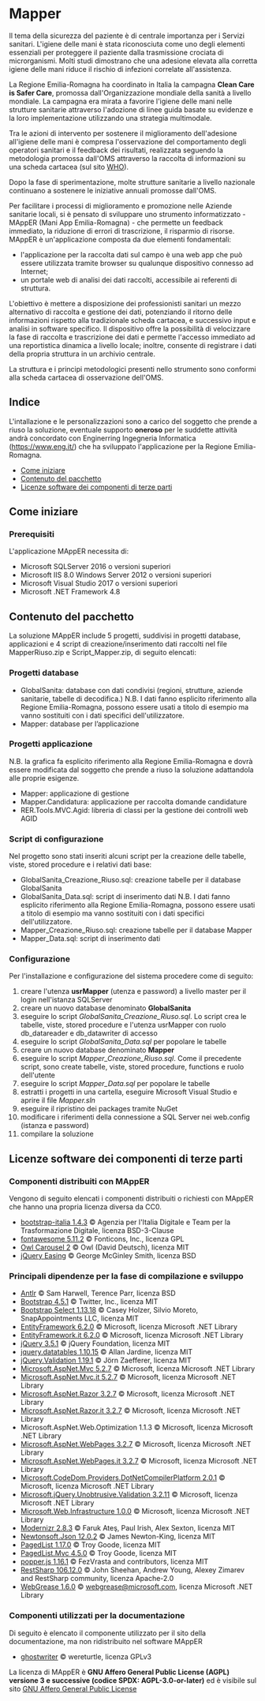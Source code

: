 # Mapper

Il tema della sicurezza del paziente è di centrale importanza per i Servizi sanitari. L'igiene delle mani è stata riconosciuta come uno degli elementi essenziali per proteggere il paziente dalla trasmissione crociata di microrganismi. Molti studi dimostrano che una adesione elevata alla corretta igiene delle mani riduce il rischio di infezioni correlate all'assistenza.

La Regione Emilia-Romagna ha coordinato in Italia la campagna **Clean Care is Safer Care**, promossa dall'Organizzazione mondiale della sanità a livello mondiale. La campagna era mirata a favorire l'igiene delle mani nelle strutture sanitarie attraverso l'adozione di linee guida basate su evidenze e la loro implementazione utilizzando una strategia multimodale.

Tra le azioni di intervento per sostenere il miglioramento dell'adesione all'igiene delle mani è compresa l'osservazione del comportamento degli operatori sanitari e il feedback dei risultati, realizzata seguendo la metodologia promossa dall'OMS attraverso la raccolta di informazioni su una scheda cartacea (sul sito [WHO](https://www.who.int/teams/integrated-health-services/infection-prevention-control/hand-hygiene/monitoring-tools)).

Dopo la fase di sperimentazione, molte strutture sanitarie a livello nazionale continuano a sostenere le iniziative annuali promosse dall'OMS.

Per facilitare i processi di miglioramento e promozione nelle Aziende sanitarie locali, si è pensato di sviluppare uno strumento informatizzato - MAppER (Mani App Emilia-Romagna) - che permette un feedback immediato, la riduzione di errori di trascrizione, il risparmio di risorse.
MAppER è un'applicazione composta da due elementi fondamentali:

- l'applicazione per la raccolta dati sul campo è una web app che può essere utilizzata tramite browser su qualunque dispositivo connesso ad Internet;
- un portale web di analisi dei dati raccolti, accessibile ai referenti di struttura.

L'obiettivo è mettere a disposizione dei professionisti sanitari un mezzo alternativo di raccolta e gestione dei dati, potenziando il ritorno delle informazioni rispetto alla tradizionale scheda cartacea, e successivo input e analisi in software specifico. Il dispositivo offre la possibilità di velocizzare la fase di raccolta e trascrizione dei dati e permette l'accesso immediato ad una reportistica dinamica a livello locale; inoltre, consente di registrare i dati della propria struttura in un archivio centrale.

La struttura e i principi metodologici presenti nello strumento sono conformi alla scheda cartacea di osservazione dell'OMS.

## Indice
L'intallazione e le personalizzazioni sono a carico del soggetto che prende a riuso la soluzione, eventuale supporto **oneroso** per le suddette attività andrà concordato con Enginerring Ingegneria Informatica (https://www.eng.it/) che ha sviluppato l'applicazione per la Regione Emilia-Romagna.

- [Come iniziare](#comeiniziare)
- [Contenuto del pacchetto](#contenutopacchetto)
- [Licenze software dei componenti di terze parti](#licenzesoftware)

## <a name="comeiniziare"/>Come iniziare
### Prerequisiti
L'applicazione MAppER necessita di:
- Microsoft SQLServer 2016 o versioni superiori
- Microsoft IIS 8.0 Windows Server 2012 o versioni superiori
- Microsoft Visual Studio 2017 o versioni superiori
- Microsoft .NET Framework 4.8

## <a name="contenutopacchetto"/>Contenuto del pacchetto
La soluzione MAppER include 5 progetti, suddivisi in progetti database, applicazioni e 4 script di creazione/inserimento dati raccolti nel file MapperRiuso.zip e Script_Mapper.zip, di seguito elencati:

### Progetti database
- GlobalSanita: database con dati condivisi (regioni, strutture, aziende sanitarie, tabelle di decodifica.) N.B. I dati fanno esplicito riferimento alla Regione Emilia-Romagna, possono essere usati a titolo di esempio ma vanno sostituiti con i dati specifici dell'utilizzatore.
- Mapper: database per l’applicazione

### Progetti applicazione
N.B. la grafica fa esplicito riferimento alla Regione Emilia-Romagna e dovrà essere modificata dal soggetto che prende a riuso la soluzione adattandola alle proprie esigenze.
- Mapper: applicazione di gestione
- Mapper.Candidatura: applicazione per raccolta domande candidature
- RER.Tools.MVC.Agid: libreria di classi per la gestione dei controlli web AGID
  
### Script di configurazione
Nel progetto sono stati inseriti alcuni script per la creazione delle tabelle, viste, stored procedure e i relativi dati base:
- GlobalSanita_Creazione_Riuso.sql: creazione tabelle per il database GlobalSanita
- GlobalSanita_Data.sql: script di inserimento dati  N.B. I dati fanno esplicito riferimento alla Regione Emilia-Romagna, possono essere usati a titolo di esempio ma vanno sostituiti con i dati specifici dell'utilizzatore.
- Mapper_Creazione_Riuso.sql: creazione tabelle per il database Mapper
- Mapper_Data.sql: script di inserimento dati

### Configurazione
Per l'installazione e configurazione del sistema procedere come di seguito:

1. creare l'utenza **usrMapper** (utenza e password) a livello master per il login nell'istanza SQLServer
2. creare un nuovo database denominato **GlobalSanita**
3. eseguire lo script *GlobalSanita_Creazione_Riuso.sql*. Lo script crea le tabelle, viste, stored procedure e l'utenza usrMapper con ruolo db_datareader e db_datawriter di accesso
4. eseguire lo script *GlobalSanita_Data.sql* per popolare le tabelle
5. creare un nuovo database denominato **Mapper**
6. eseguire lo script *Mapper_Creazione_Riuso.sql*. Come il precedente script, sono create tabelle, viste, stored procedure, functions e ruolo dell'utente
7. eseguire lo script *Mapper_Data.sql* per popolare le tabelle
8. estratti i progetti in una cartella, eseguire Microsoft Visual Studio e aprire il file *Mapper.sln*
9. eseguire il ripristino dei packages tramite NuGet
10.	modificare i riferimenti della connessione a SQL Server nei web.config (istanza e password)
11.	compilare la soluzione


## <a name="licenzesoftware"/>Licenze software dei componenti di terze parti

### Componenti distribuiti con MAppER
Vengono di seguito elencati i componenti distribuiti o richiesti con MAppER che hanno una propria licenza diversa da CC0.

- [bootstrap-italia 1.4.3](https://italia.github.io/bootstrap-italia/) ©
Agenzia per l'Italia Digitale e Team per la Trasformazione Digitale, licenza BSD-3-Clause
- [fontawesome 5.11.2](https://fontawesome.com/) © Fonticons, Inc., licenza GPL
- [Owl Carousel 2](https://owlcarousel2.github.io/OwlCarousel2/) © Owl (David Deutsch), licenza MIT
- [jQuery Easing](http://gsgd.co.uk/sandbox/jquery/easing/) © George McGinley Smith, licenza BSD

### Principali dipendenze per la fase di compilazione e sviluppo
- [Antlr](https://github.com/antlr/antlrcs) © Sam Harwell, Terence Parr, licenza BSD
- [Bootstrap 4.5.1](https://getbootstrap.com/) © Twitter, Inc., licenza MIT
- [Bootstrap Select 1.13.18](https://developer.snapappointments.com/bootstrap-select) © Casey Holzer, Silvio Moreto, SnapAppointments LLC, licenza MIT
- [EntityFramework 6.2.0](https://github.com/dotnet/ef6/wiki) © Microsoft, licenza Microsoft .NET Library
- [EntityFramework.it 6.2.0](https://github.com/dotnet/ef6/wiki) © Microsoft, licenza Microsoft .NET Library
- [jQuery 3.5.1](https://jquery.com/) © jQuery Foundation, licenza MIT
- [jquery.datatables 1.10.15](https://datatables.net/) © Allan Jardine, licenza MIT
- [jQuery.Validation 1.19.1](https://jqueryvalidation.org/) © Jörn Zaefferer, licenza MIT
- [Microsoft.AspNet.Mvc 5.2.7](https://www.asp.net/web-pages) © Microsoft, licenza Microsoft .NET Library
- [Microsoft.AspNet.Mvc.it 5.2.7](https://www.asp.net/web-pages) © Microsoft, licenza Microsoft .NET Library
- [Microsoft.AspNet.Razor 3.2.7](https://www.asp.net/web-pages) © Microsoft, licenza Microsoft .NET Library
- [Microsoft.AspNet.Razor.it 3.2.7](https://www.asp.net/web-pages) © Microsoft, licenza Microsoft .NET Library
- Microsoft.AspNet.Web.Optimization 1.1.3 © Microsoft, licenza Microsoft .NET Library
- [Microsoft.AspNet.WebPages 3.2.7](https://www.asp.net/web-pages) © Microsoft, licenza Microsoft .NET Library
- [Microsoft.AspNet.WebPages.it 3.2.7](https://www.asp.net/web-pages) © Microsoft, licenza Microsoft .NET Library
- [Microsoft.CodeDom.Providers.DotNetCompilerPlatform 2.0.1](https://www.asp.net) © Microsoft, licenza Microsoft .NET Library
- [Microsoft.jQuery.Unobtrusive.Validation 3.2.11](https://www.asp.net) © Microsoft, licenza Microsoft .NET Library
- [Microsoft.Web.Infrastructure 1.0.0](https://www.asp.net) © Microsoft, licenza Microsoft .NET Library
- [Modernizr 2.8.3](https://modernizr.com/) © Faruk Ateş, Paul Irish, Alex Sexton, licenza MIT
- [Newtonsoft.Json 12.0.2](https://www.newtonsoft.com/json) © James Newton-King, licenza MIT
- [PagedList 1.17.0](https://github.com/TroyGoode/PagedList) © Troy Goode, licenza MIT
- [PagedList.Mvc 4.5.0](https://github.com/TroyGoode/PagedList) © Troy Goode, licenza MIT
- [popper.js 1.16.1](https://popper.js.org/) © FezVrasta and contributors, licenza MIT
- [RestSharp 106.12.0](https://restsharp.dev/) © John Sheehan, Andrew Young, Alexey Zimarev and RestSharp community, licenza Apache-2.0
- [WebGrease 1.6.0](http://webgrease.codeplex.com/) © webgrease@microsoft.com, licenza Microsoft .NET Library


### Componenti utilizzati per la documentazione

Di seguito è elencato il componente utilizzato per il sito della documentazione, ma non ridistribuito nel software MAppER

- [ghostwriter](http://wereturtle.github.io/ghostwriter) © wereturtle, licenza GPLv3

La licenza di MAppER è **GNU Affero General Public License (AGPL) versione 3 e successive (codice SPDX: AGPL-3.0-or-later)** ed è visibile sul sito [GNU Affero General Public License](https://www.gnu.org/licenses/agpl-3.0.html)


